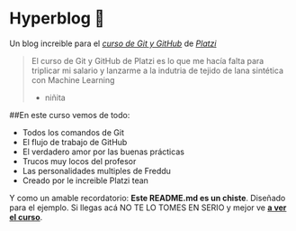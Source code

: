 # Hyperblog 💚
Un blog increible para el [*curso de Git y GitHub*](https://platzi.com/cursos/git-github/ "curso de Git y GitHub") de [*Platzi*](https://Platzi.com/ "Platzi")
>El curso de Git y GitHub de Platzi es lo que me hacía falta para triplicar mi salario y lanzarme a la indutria de tejido de lana sintética con Machine Learning
> - niñita

##En este curso vemos de todo:
* Todos los comandos de Git
* El flujo de trabajo de GitHub
* El verdadero amor por las buenas prácticas
* Trucos muy locos del profesor
* Las personalidades multiples de Freddu
* Creado por le increible Platzi tean

Y como un amable recordatorio: **Este README.md es un chiste**. Diseñado para el ejemplo. Si llegas acá NO TE LO TOMES EN SERIO y mejor ve [**a ver el curso**](https://platzi.com/cursos/git-github/ "a ver el curso"). 